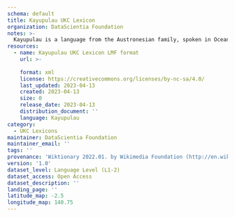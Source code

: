 ```yaml
---
schema: default
title: Kayupulau UKC Lexicon
organization: DataScientia Foundation
notes: >-
  Kayupulau is a language from the Austronesian family, spoken in Oceania. The UKC Lexicon of Kayupulau is represented as a lexico-semantic network. It consists of words, word senses, synsets, as well as sense-level and synset-level relationships.
resources:
  - name: Kayupulau UKC Lexicon LMF format
    url: >-
      
    format: xml
    license: https://creativecommons.org/licenses/by-nc-sa/4.0/
    last_updated: 2023-04-13
    created: 2023-04-13
    size: 0
    release_date: 2023-04-13
    distribution_document: ''
    language: Kayupulau
category:
  - UKC Lexicons
maintainer: DataScientia Foundation
maintainer_email: ''
tags: ''
provenance: 'Wiktionary 2022.01. by Wikimedia Foundation (http://en.wiktionary.org); Princeton WordNet 2.1 by Princeton University (https://wordnet.princeton.edu)'
version: '1.0'
dataset_level: Language Level (L1-2)
dataset_access: Open Access
dataset_description: ''
landing_page: ''
latitude_map: -2.5
longitude_map: 140.75
---
```

